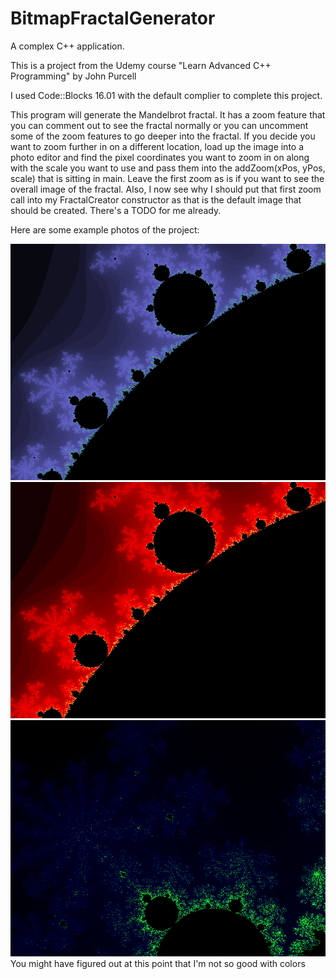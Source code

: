 # BitmapFractalGenerator

A complex C++ application.

This is a project from the Udemy course "Learn Advanced C++ Programming" by John Purcell

I used Code::Blocks 16.01 with the default complier to complete this project.

This program will generate the Mandelbrot fractal.  It has a zoom feature that you can comment out to see the fractal normally
or you can uncomment some of the zoom features to go deeper into the fractal.  If you decide you want to zoom further in on a 
different location, load up the image into a photo editor and find the pixel coordinates you want to zoom in on along with the scale you want to use and pass them into the addZoom(xPos, yPos, scale) that is sitting in main.  Leave the first zoom as is if you want to see the overall image of the fractal.  Also, I now see why I should put that first zoom call into my FractalCreator constructor as that is the default image that should be created.  There's a TODO for me already.

Here are some example photos of the project:

![screenshot](example4.bmp)
![screenshot](example2.bmp)
![screenshot](example3.bmp)
You might have figured out at this point that I'm not so good with colors
